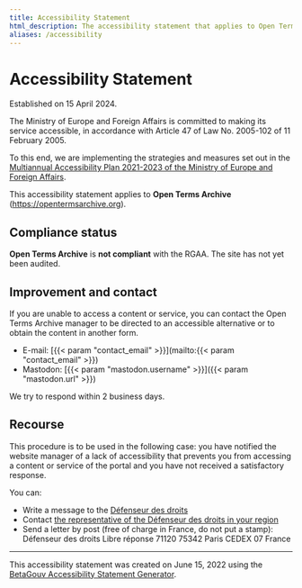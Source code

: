 ```yaml
---
title: Accessibility Statement
html_description: The accessibility statement that applies to Open Terms Archive website.
aliases: /accessibility
---
```


# Accessibility Statement

<p class="text--smallcaps mb--3xl">Established on 15 April 2024.</p>

The Ministry of Europe and Foreign Affairs is committed to making its service accessible, in accordance with Article 47 of Law No. 2005-102 of 11 February 2005.

To this end, we are implementing the strategies and measures set out in the [Multiannual Accessibility Plan 2021-2023 of the Ministry of Europe and Foreign Affairs](https://www.diplomatie.gouv.fr/fr/mentions-legales/accessibilite/article/schema-pluriannuel-d-accessibilite-2021-2023-du-ministere-de-l-europe-et-des).

This accessibility statement applies to **Open Terms Archive** (https://opentermsarchive.org).

## Compliance status

**Open Terms Archive** is **not compliant** with the RGAA. The site has not yet been audited.

## Improvement and contact

If you are unable to access a content or service, you can contact the Open Terms Archive manager to be directed to an accessible alternative or to obtain the content in another form.

- E-mail: [{{< param "contact_email" >}}](mailto:{{< param "contact_email" >}})
- Mastodon: [{{< param "mastodon.username" >}}]({{< param "mastodon.url" >}})

We try to respond within 2 business days.

## Recourse

This procedure is to be used in the following case: you have notified the website manager of a lack of accessibility that prevents you from accessing a content or service of the portal and you have not received a satisfactory response.

You can:

- Write a message to the [Défenseur des droits](https://formulaire.defenseurdesdroits.fr/)
- Contact [the representative of the Défenseur des droits in your region](https://www.defenseurdesdroits.fr/saisir/delegues)
- Send a letter by post (free of charge in France, do not put a stamp):
  Défenseur des droits
  Libre réponse 71120 75342 Paris CEDEX 07
  France

---

This accessibility statement was created on June 15, 2022 using the [BetaGouv Accessibility Statement Generator](https://betagouv.github.io/a11y-generateur-declaration/#create).
